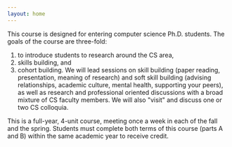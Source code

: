 ```yaml
---
layout: home
---
```


This course is designed for entering computer science Ph.D. students. 
The goals of the course are three-fold: 
1. to introduce students to research around the CS area, 
2. skills building, and 
3. cohort building. 
We will lead sessions on skill building (paper reading, presentation, meaning of research) 
and soft skill building (advising relationships, academic culture, mental health, supporting your peers), 
as well as research and professional oriented discussions with a broad mixture of CS faculty members. 
We will also "visit" and discuss one or two CS colloquia. 

This is a full-year, 4-unit course, meeting once a week in each of the fall and the spring. 
Students must complete both terms of this course (parts A and B) within the same academic year to receive credit.
